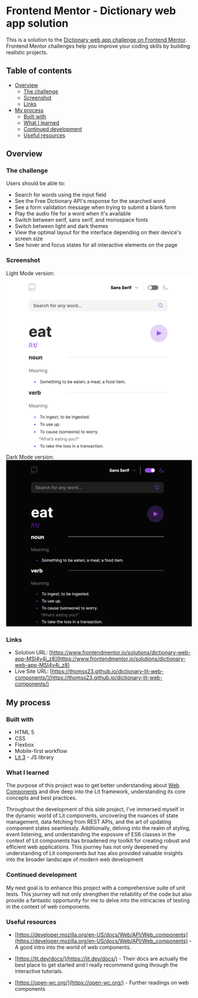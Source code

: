 # Frontend Mentor - Dictionary web app solution

This is a solution to the [Dictionary web app challenge on Frontend Mentor](https://www.frontendmentor.io/challenges/dictionary-web-app-h5wwnyuKFL). Frontend Mentor challenges help you improve your coding skills by building realistic projects. 

## Table of contents

- [Overview](#overview)
  - [The challenge](#the-challenge)
  - [Screenshot](#screenshot)
  - [Links](#links)
- [My process](#my-process)
  - [Built with](#built-with)
  - [What I learned](#what-i-learned)
  - [Continued development](#continued-development)
  - [Useful resources](#useful-resources)

## Overview

### The challenge

Users should be able to:

- Search for words using the input field
- See the Free Dictionary API's response for the searched word
- See a form validation message when trying to submit a blank form
- Play the audio file for a word when it's available
- Switch between serif, sans serif, and monospace fonts
- Switch between light and dark themes
- View the optimal layout for the interface depending on their device's screen size
- See hover and focus states for all interactive elements on the page
### Screenshot

Light Mode version:
![](./presentation/Screenshot_1.png)

Dark Mode version:
![](./presentation/Screenshot_2.png)

### Links

- Solution URL: [https://www.frontendmentor.io/solutions/dictionary-web-app-MSI4v4i_z8](https://www.frontendmentor.io/solutions/dictionary-web-app-MSI4v4i_z8)
- Live Site URL: [https://thomss23.github.io/dictionary-lit-web-components/](https://thomss23.github.io/dictionary-lit-web-components/)

## My process

### Built with

- HTML 5  
- CSS
- Flexbox
- Mobile-first workflow 
- [Lit 3](https://lit.dev/) - JS library

### What I learned

The purpose of this project was to get better understanding about [Web Components](https://developer.mozilla.org/en-US/docs/Web/API/Web_components) and dive deep into the Lit framework, understanding its core concepts and best practices.

Throughout the development of this side project, I've immersed myself in the dynamic world of Lit components, uncovering the nuances of state management, data fetching from REST APIs, and the art of updating component states seamlessly. Additionally, delving into the realm of styling, event listening, and understanding the exposure of ES6 classes in the context of Lit components has broadened my toolkit for creating robust and efficient web applications. This journey has not only deepened my understanding of Lit components but has also provided valuable insights into the broader landscape of modern web development


### Continued development

My next goal is to enhance this project with a comprehensive suite of unit tests.
This journey will not only strengthen the reliability of the code but also provide a fantastic opportunity for me to delve into the intricacies of testing in the context of web components. 

### Useful resources

- [https://developer.mozilla.org/en-US/docs/Web/API/Web_components](https://developer.mozilla.org/en-US/docs/Web/API/Web_components) - A good intro into the world of web components.

- [https://lit.dev/docs/](https://lit.dev/docs/) - Their docs are actually the best place to get started and I really recommend going through the interactive tutorials.

- [https://open-wc.org/](https://open-wc.org/) - Further readings on web components

